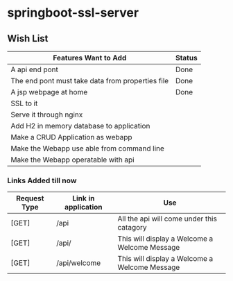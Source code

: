 ﻿# springboot-ssl-server

## Wish List

| Features Want to Add  | Status |
| ----------- | ----------- |
| A api end pont  | Done   |
|The end pont must take data from properties file| Done |
|A jsp webpage at home| Done |
|SSL to it||
|Serve it through nginx||
|Add H2 in memory database to application||
|Make a CRUD Application as webapp||
|Make the Webapp use able from command line||
|Make the Webapp operatable with api||

### Links Added till now

|Request Type| Link in application  | Use |
|-----| ----------- | ----------- |
| [GET] | /api | All the api will come under this catagory |
| [GET] | /api/ | This will display a Welcome a Welcome Message |
| [GET] | /api/welcome | This will display a Welcome a Welcome Message |
